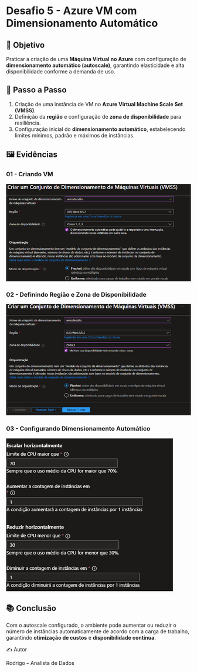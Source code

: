 # Desafio 5 - Azure VM com Dimensionamento Automático


## 📌 Objetivo
Praticar a criação de uma **Máquina Virtual no Azure** com configuração de **dimensionamento automático (autoscale)**, garantindo elasticidade e alta disponibilidade conforme a demanda de uso.

## 🚀 Passo a Passo
1. Criação de uma instância de VM no **Azure Virtual Machine Scale Set (VMSS)**.  
2. Definição da **região** e configuração de **zona de disponibilidade** para resiliência.  
3. Configuração inicial do **dimensionamento automático**, estabelecendo limites mínimos, padrão e máximos de instâncias.  

## 🖼️ Evidências

### 01 - Criando VM
![Criando VM](imagens/01-criando-vm.png)

### 02 - Definindo Região e Zona de Disponibilidade
![Definindo Região e Zona de Disponibilidade](imagens/02-definindo-regiao-zona.png)

### 03 - Configurando Dimensionamento Automático
![Configurando Dimensionamento Automático](imagens/03-dimensionamento-automatico.png)

## 📚 Conclusão
Com o autoscale configurado, o ambiente pode aumentar ou reduzir o número de instâncias automaticamente de acordo com a carga de trabalho, garantindo **otimização de custos** e **disponibilidade contínua**.


✍️ Autor

Rodrigo – Analista de Dados